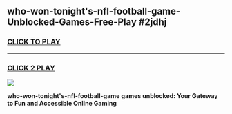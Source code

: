 
## who-won-tonight's-nfl-football-game-Unblocked-Games-Free-Play #2jdhj
<h3>
<a href="https://us.freeplayer.one?title=who-won-tonight's-nfl-football-game&ref=9M">CLICK TO PLAY</a></h3>
<hr>

<h3>
<a href="https://us.freeplayer.one?title=who-won-tonight's-nfl-football-game&ref=9M">CLICK 2 PLAY</a>
  
</h3>

<a href="https://us.freeplayer.one?title=who-won-tonight's-nfl-football-game&ref=9M"><img src="https://clearcache.store/games.png"></a>


**who-won-tonight's-nfl-football-game games unblocked: Your Gateway to Fun and Accessible Online Gaming**
